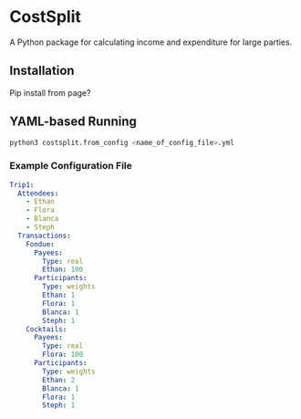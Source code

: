 # CostSplit
A Python package for calculating income and expenditure for large parties.

## Installation
Pip install from page?

## YAML-based Running
```bash
python3 costsplit.from_config <name_of_config_file>.yml
```
### Example Configuration File
```yaml
Trip1:
  Attendees:
    - Ethan
    - Flora
    - Blanca
    - Steph
  Transactions:
    Fondue:
      Payees: 
        Type: real
        Ethan: 100
      Participants:
        Type: weights
        Ethan: 1
        Flora: 1
        Blanca: 1
        Steph: 1
    Cocktails:
      Payees:
        Type: real
        Flora: 100
      Participants:
        Type: weights
        Ethan: 2
        Blanca: 1
        Flora: 1
        Steph: 1
```
